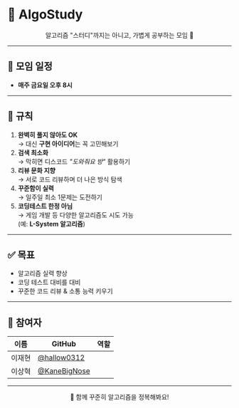 # 📘 AlgoStudy

<p align="center">알고리즘 "스터디"까지는 아니고, 가볍게 공부하는 모임 💪</p>

---

## 📅 모임 일정
- **매주 금요일 오후 8시**

---

## 📌 규칙

1. **완벽히 풀지 않아도 OK**  
   → 대신 **구현 아이디어**는 꼭 고민해보기  
2. **검색 최소화**  
   → 막히면 디스코드 *"도와줘요 방"* 활용하기  
3. **리뷰 문화 지향**  
   → 서로 코드 리뷰하며 더 나은 방식 탐색  
4. **꾸준함이 실력**  
   → 일주일 최소 1문제는 도전하기  
5. **코딩테스트 한정 아님**  
   → 게임 개발 등 다양한 알고리즘도 시도 가능  
   (예: **L-System 알고리즘**)  

---

## ✅ 목표
- 알고리즘 실력 향상  
- 코딩 테스트 대비를 대비   
- 꾸준한 코드 리뷰 & 소통 능력 키우기
  
---

## 👥 참여자

| 이름   | GitHub | 역할 |
|--------|--------|------|
| 이재현 | [@hallow0312](https://github.com/hallow0312) |   |
| 이상혁 | [@KaneBigNose](https://github.com/KaneBigNose) |   |

---

<p align="center">
  🚀 함께 꾸준히 알고리즘을 정복해봐요!
</p>
